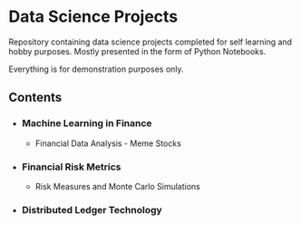 # Data Science Projects
Repository containing data science projects completed for self learning and hobby purposes. Mostly presented in the form of Python Notebooks.

Everything is for demonstration purposes only.

## Contents

- ### Machine Learning in Finance
  - Financial Data Analysis - Meme Stocks
- ### Financial Risk Metrics
  - Risk Measures and Monte Carlo Simulations
- ### Distributed Ledger Technology



